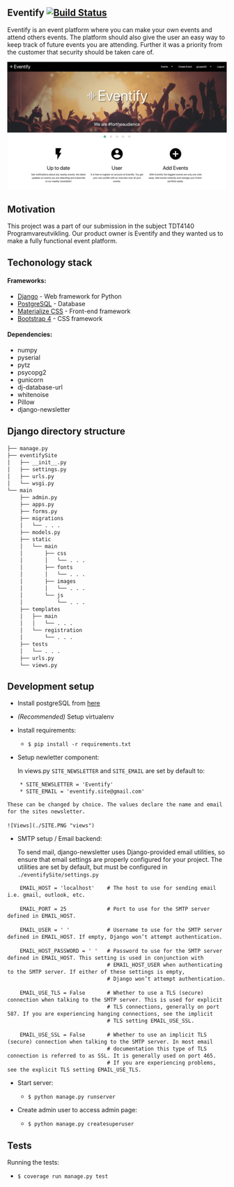 ## Eventify <a href="https://gitlab.stud.idi.ntnu.no/programvareutvikling-v19/gruppe-32/-/jobs" rel="nofollow"><img src="https://camo.githubusercontent.com/e0ccc5d7f1cfb949df587a15d495a7ee7a9534ba/68747470733a2f2f6170692e7472617669732d63692e6f72672f7761677461696c2f7761677461696c2e7376673f6272616e63683d6d6173746572" alt="Build Status" data-canonical-src="https://api.travis-ci.org/wagtail/wagtail.svg?branch=master" style="max-width:100%;"></a>

Eventify is an event platform where you can make your own events and attend others events. The platform should also give the user an easy way to keep track of future events you are attending. Further it was a priority from the customer that security should be taken care of.

![Homepage](./example.png "Eventify - Homepage")
## Motivation

This project was a part of our submission in the subject TDT4140 Programvareutvikling. Our product owner is Eventify and they wanted us to make a fully functional event platform.


## Techonology stack

#### Frameworks:

<ul>
<li><a href="https://www.djangoproject.com/" rel="nofollow">Django</a> - Web framework for Python</li>
<li><a href="https://www.postgresql.org/" rel="nofollow">PostgreSQL</a> - Database</li>
<li><a href="https://materializecss.com/" rel="nofollow">Materialize CSS</a> - Front-end framework</li>
<li><a href="https://pypi.org/project/django-bootstrap4/" rel="nofollow">Bootstrap 4</a> - CSS framework</li>
</ul>

#### Dependencies:

* numpy 
* pyserial 
* pytz 
* psycopg2 
* gunicorn 
* dj-database-url 
* whitenoise 
* Pillow 
* django-newsletter


## Django directory structure
```
├── manage.py
├── eventifySite
│   ├── __init__.py
│   ├── settings.py
│   ├── urls.py
│   └── wsgi.py
└── main
    ├── admin.py
    ├── apps.py
    ├── forms.py
    ├── migrations
    │   └── . . .
    ├── models.py
    ├── static
    │   └── main
    │       ├── css
    │       │   └── . . .
    │       ├── fonts
    │       │   └── . . .
    │       ├── images
    │       │   └── . . .
    │       └── js
    │           └── . . .
    ├── templates
    │   ├── main
    │   │   └── . . .
    │   └── registration
    │       └── . . .
    ├── tests
    │   └── . . .
    ├── urls.py
    └── views.py
```


## Development setup

* Install postgreSQL from <a href="https://www.postgresql.org/download/" rel="nofollow">here</a>

* *(Recommended)* Setup virtualenv

* Install requirements:

    * `$ pip install -r requirements.txt`

* Setup newletter component:

    In views.py `SITE_NEWSLETTER` and `SITE_EMAIL` are set by default to:
```
    * SITE_NEWSLETTER = 'Eventify'
    * SITE_EMAIL = 'eventify.site@gmail.com'
```

    These can be changed by choice. The values declare the name and email for the sites newsletter.
    
    ![Views](./SITE.PNG "views")
    
* SMTP setup / Email backend:

    To send mail, django-newsletter uses Django-provided email utilities, so ensure that email settings are properly configured for your project.
    The utilities are set by default, but must be configured in `./eventifySite/settings.py`
    
```
    EMAIL_HOST = 'localhost'    # The host to use for sending email i.e. gmail, outlook, etc.
        
    EMAIL_PORT = 25             # Port to use for the SMTP server defined in EMAIL_HOST.
        
    EMAIL_USER = ' '            # Username to use for the SMTP server defined in EMAIL_HOST. If empty, Django won’t attempt authentication.
        
    EMAIL_HOST_PASSWORD = ' '   # Password to use for the SMTP server defined in EMAIL_HOST. This setting is used in conjunction with 
                                # EMAIL_HOST_USER when authenticating to the SMTP server. If either of these settings is empty, 
                                # Django won’t attempt authentication.
          
    EMAIL_USE_TLS = False       # Whether to use a TLS (secure) connection when talking to the SMTP server. This is used for explicit 
                                # TLS connections, generally on port 587. If you are experiencing hanging connections, see the implicit 
                                # TLS setting EMAIL_USE_SSL.
          
    EMAIL_USE_SSL = False       # Whether to use an implicit TLS (secure) connection when talking to the SMTP server. In most email 
                                # documentation this type of TLS connection is referred to as SSL. It is generally used on port 465. 
                                # If you are experiencing problems, see the explicit TLS setting EMAIL_USE_TLS.
```
* Start server:

    * `$ python manage.py runserver`

* Create admin user to access admin page:

    * `$ python manage.py createsuperuser`

## Tests

Running the tests:

* `$ coverage run manage.py test`
